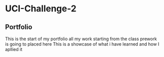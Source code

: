 # UCI-Challenge-2
## Portfolio
This is the start of my portfolio all my work starting from the class prework is going to placed here
This is a showcase of what i have learned and how I apllied it
